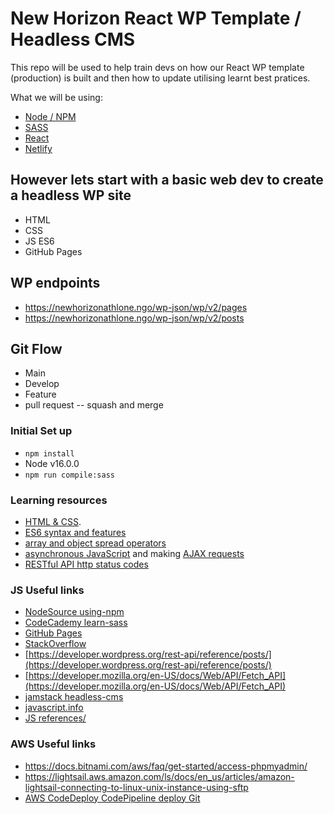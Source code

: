 # New Horizon React WP Template / Headless CMS
This repo will be used to help train devs on how our React WP template (production) is built and then how to update utilising learnt best pratices.

What we will be using:
- [Node / NPM](https://nodejs.org/en/download/)
- [SASS](https://sass-lang.com/)
- [React](https://reactjs.org/)
- [Netlify](https://www.netlify.com/)

## However lets start with a basic web dev to create a headless WP site
- HTML
- CSS
- JS ES6 
- GitHub Pages

## WP endpoints
- https://newhorizonathlone.ngo/wp-json/wp/v2/pages
- https://newhorizonathlone.ngo/wp-json/wp/v2/posts

## Git Flow
- Main 
- Develop
- Feature
- pull request 
-- squash and merge

### Initial Set up
- `npm install`
- Node v16.0.0
- `npm run compile:sass`

### Learning resources
- [HTML & CSS](https://internetingishard.com/).
- [ES6 syntax and features](https://www.taniarascia.com/es6-syntax-and-feature-overview/)
- [array and object spread operators](https://javascript.info/rest-parameters-spread#spread-syntax)
- [asynchronous JavaScript](https://javascript.info/promise-basics) and making [AJAX requests](https://javascript.info/fetch)
- [RESTful API http status codes](https://restfulapi.net/http-status-codes/)

### JS Useful links
- [NodeSource using-npm](https://nodesource.com/blog/an-absolute-beginners-guide-to-using-npm/)
- [CodeCademy learn-sass](https://www.codecademy.com/learn/learn-sass)
- [GitHub Pages](https://pages.github.com/)
- [StackOverflow](https://stackoverflow.com/a/11947816)
- [https://developer.wordpress.org/rest-api/reference/posts/](https://developer.wordpress.org/rest-api/reference/posts/)
- [https://developer.mozilla.org/en-US/docs/Web/API/Fetch_API](https://developer.mozilla.org/en-US/docs/Web/API/Fetch_API)
- [jamstack headless-cms](https://jamstack.org/headless-cms/)
- [javascript.info](https://javascript.info/)
- [JS references/](https://daveceddia.com/javascript-references/)

### AWS Useful links 
* https://docs.bitnami.com/aws/faq/get-started/access-phpmyadmin/
* https://lightsail.aws.amazon.com/ls/docs/en_us/articles/amazon-lightsail-connecting-to-linux-unix-instance-using-sftp
* [AWS CodeDeploy CodePipeline deploy Git](https://aws.amazon.com/blogs/compute/using-aws-codedeploy-and-aws-codepipeline-to-deploy-applications-to-amazon-lightsail/)


